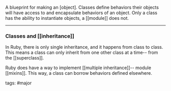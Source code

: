A blueprint for making an [object]. Classes define behaviors their objects will have access to and  encapsulate behaviors of an object. Only a class has the ability to instantiate objects, a [[module]] does not. 

---

### Classes and [[inheritance]] 
In Ruby, there is only single inheritance, and it happens from class to class. This means a class can only inherit from one other class at a time-- from the [[superclass]]. 

Ruby does have a way to implement [[multiple inheritance]]-- module [[mixins]]. This way, a class can borrow behaviors defined elsewhere. 

tags: #major
